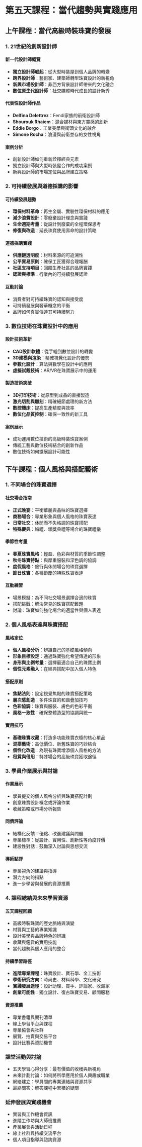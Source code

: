 # 第五天課程：當代趨勢與實踐應用

## 上午課程：當代高級時裝珠寶的發展

### 1. 21世紀的創新設計師
#### 新一代設計師概覽
- **獨立設計師崛起**：從大型時裝屋到個人品牌的轉變
- **跨界設計師**：藝術家、建築師轉型珠寶設計的新視角
- **新興市場設計師**：非西方背景設計師帶來的文化融合
- **數位原生代設計師**：社交媒體時代成長的設計新秀

#### 代表性設計師作品
- **Delfina Delettrez**：Fendi家族的前衛設計師
- **Shourouk Rhaiem**：混合媒材與東方靈感的創新
- **Eddie Borgo**：工業美學與街頭文化的融合
- **Simone Rocha**：浪漫與前衛並存的女性視角

#### 案例分析
- 創新設計師如何重新詮釋經典元素
- 獨立設計師與大型時裝屋合作的成功案例
- 新興設計師的市場定位與品牌建立策略

### 2. 可持續發展與道德採購的影響
#### 可持續發展趨勢
- **環保材料革命**：再生金屬、實驗性環保材料的應用
- **減少浪費設計**：零廢棄設計理念與實踐
- **生命週期考量**：從設計到廢棄的全程環保思考
- **修復與改造**：延長珠寶使用壽命的設計策略

#### 道德採購實踐
- **供應鏈透明度**：材料來源的可追溯性
- **公平貿易原則**：確保工匠獲得合理報酬
- **社區支持項目**：回饋生產社區的品牌實踐
- **認證與標準**：行業內的可持續發展認證

#### 互動討論
- 消費者對可持續珠寶的認知與接受度
- 可持續發展與奢華概念的平衡
- 品牌如何真實傳達其可持續努力

### 3. 數位技術在珠寶設計中的應用
#### 設計技術革新
- **CAD設計軟體**：從手繪到數位設計的轉變
- **3D建模與渲染**：精確視覺化設計的優勢
- **參數化設計**：算法與數學在設計中的應用
- **虛擬試戴技術**：AR/VR在珠寶展示中的運用

#### 製造技術突破
- **3D打印技術**：從原型到成品的直接製造
- **激光切割與雕刻**：精確細節處理的新方法
- **數控機床**：提高生產精度與效率
- **數位化品質控制**：確保一致性的新工具

#### 案例展示
- 成功運用數位技術的高級時裝珠寶案例
- 傳統工藝與數位技術結合的創新作品
- 數位技術如何擴展設計可能性

## 下午課程：個人風格與搭配藝術

### 1. 不同場合的珠寶選擇
#### 社交場合指南
- **正式晚宴**：平衡華麗與品味的珠寶選擇
- **商務場合**：專業形象與個人風格的珠寶表達
- **日常社交**：休閒而不失格調的珠寶搭配
- **特殊慶典**：婚禮、頒獎典禮等場合的珠寶禮儀

#### 季節性考量
- **春夏珠寶風格**：輕盈、色彩與材質的季節性調整
- **秋冬珠寶特點**：與厚重服裝和深色調的協調
- **度假風格**：旅行與休閒場合的珠寶選擇
- **節日珠寶**：各種節慶的特殊珠寶表達

#### 互動練習
- 場景模擬：為不同社交場景選擇合適的珠寶
- 搭配挑戰：解決常見的珠寶搭配難題
- 討論：珠寶如何強化場合的適當性與個人表達

### 2. 個人風格表達與珠寶搭配
#### 風格定位
- **個人風格分析**：辨識自己的基礎風格傾向
- **形象目標設定**：通過珠寶強化希望傳達的形象
- **身形與比例考量**：選擇最適合自己的珠寶比例
- **個性元素融入**：在經典搭配中加入個人特色

#### 搭配原則
- **焦點法則**：設定視覺焦點的珠寶搭配策略
- **層次感創造**：多件珠寶的和諧疊加技巧
- **色彩協調**：珠寶與服裝、膚色的色彩平衡
- **風格一致性**：確保整體造型的協調與統一

#### 實用技巧
- **基礎珠寶收藏**：打造多功能珠寶衣櫥的核心單品
- **混搭藝術**：高低價位、新舊珠寶的巧妙結合
- **個性化改造**：為現有珠寶增添個人風格的方法
- **租賃與借用**：特殊場合的高級珠寶獲取途徑

### 3. 學員作業展示與討論
#### 作業展示
- 學員提交的個人風格分析與珠寶搭配計劃
- 創意珠寶設計概念或評論作業
- 收藏策略或市場分析報告

#### 同儕評論
- 結構化反饋：優點、改進建議與問題
- 專業標準：從設計、實用性、創新性等角度評價
- 建設性對話：鼓勵深入討論與思想交流

#### 導師點評
- 專業視角的建議與指導
- 潛力方向的指點
- 進一步學習與發展的資源推薦

### 4. 課程總結與未來學習資源
#### 五天課程回顧
- 高級時裝珠寶的歷史脈絡與演變
- 材質與工藝的專業知識
- 設計美學與品牌特色的辨識
- 收藏與鑑賞的實用技能
- 當代趨勢與個人應用的整合

#### 持續學習路徑
- **進階專業課程**：珠寶設計、寶石學、金工技術
- **學術研究方向**：時尚史、材料科學、文化研究
- **實踐發展途徑**：設計助理、買手、評論家、收藏家
- **創業可能性**：獨立設計、復古珠寶交易、顧問服務

#### 資源推薦
- 專業書籍與期刊清單
- 線上學習平台與課程
- 專業協會與社群
- 展覽、拍賣與交易平台
- 設計比賽與資助機會

### 課堂活動與討論
- 五天學習心得分享：最有價值的收穫與新視角
- 未來計劃討論：如何將所學應用於個人興趣或職業
- 網絡建立：學員間的專業連結與資源共享
- 最終問答：解答課程中累積的疑問

### 延伸發展與實踐機會
- 實習與工作機會資訊
- 進階工作坊與大師班推薦
- 產業展會與活動日程
- 線上社群與持續交流平台
- 個人項目指導與諮詢資源

